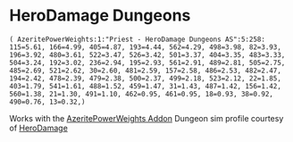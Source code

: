 # HeroDamage Dungeons
```
( AzeritePowerWeights:1:"Priest - HeroDamage Dungeons AS":5:258: 115=5.61, 166=4.99, 405=4.87, 193=4.44, 562=4.29, 498=3.98, 82=3.93, 196=3.92, 480=3.61, 522=3.47, 526=3.42, 501=3.37, 404=3.35, 483=3.33, 504=3.24, 192=3.02, 236=2.94, 195=2.93, 561=2.91, 489=2.81, 505=2.75, 485=2.69, 521=2.62, 30=2.60, 481=2.59, 157=2.58, 486=2.53, 482=2.47, 194=2.42, 478=2.39, 479=2.38, 500=2.37, 499=2.18, 523=2.12, 22=1.85, 403=1.79, 541=1.61, 488=1.52, 459=1.47, 31=1.43, 487=1.42, 156=1.42, 560=1.38, 21=1.30, 491=1.10, 462=0.95, 461=0.95, 18=0.93, 38=0.92, 490=0.76, 13=0.32,)
```

 Works with the [AzeritePowerWeights Addon](https://wow.curseforge.com/projects/azeritepowerweights)
 Dungeon sim profile courtesy of [HeroDamage](https://www.herodamage.com/)